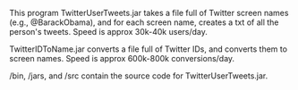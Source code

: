 This program TwitterUserTweets.jar takes a file full of Twitter screen names (e.g., @BarackObama), and for each screen name, creates a txt of all the person's tweets. Speed is approx 30k-40k users/day.

TwitterIDToName.jar converts a file full of Twitter IDs, and converts them to screen names. Speed is approx 600k-800k conversions/day.

/bin, /jars, and /src contain the source code for TwitterUserTweets.jar.
